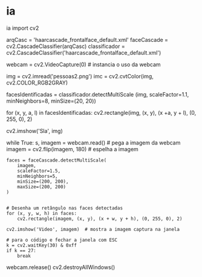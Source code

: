 # ia
ia
import cv2

arqCasc = 'haarcascade_frontalface_default.xml'
faceCascade = cv2.CascadeClassifier(arqCasc)
classificador = cv2.CascadeClassifier('haarcascade_frontalface_default.xml')

webcam = cv2.VideoCapture(0)  # instancia o uso da webcam

img = cv2.imread('pessoas2.png')
imc = cv2.cvtColor(img, cv2.COLOR_RGB2GRAY)


facesIdentificadas = classificador.detectMultiScale (img, scaleFactor=1.1,
                                                     minNeighbors=8,
                                                     minSize=(20, 20))

for (x, y, a, l) in facesIdentificadas:
   cv2.rectangle(img, (x, y), (x +a, y + l), (0, 255, 0), 2)

cv2.imshow('Sla', img)

while True:
    s, imagem = webcam.read()  # pega a imagem da webcam
    imagem = cv2.flip(imagem, 180)  # espelha a imagem

    faces = faceCascade.detectMultiScale(
        imagem,
        scaleFactor=1.5,
        minNeighbors=5,
        minSize=(200, 200),
        maxSize=(200, 200)
    )


    # Desenha um retângulo nas faces detectadas
    for (x, y, w, h) in faces:
        cv2.rectangle(imagem, (x, y), (x + w, y + h), (0, 255, 0), 2)

    cv2.imshow('Video', imagem)  # mostra a imagem captura na janela

    # para o código e fechar a janela com ESC
    k = cv2.waitKey(30) & 0xff
    if k == 27:
        break
webcam.release()
cv2.destroyAllWindows()
